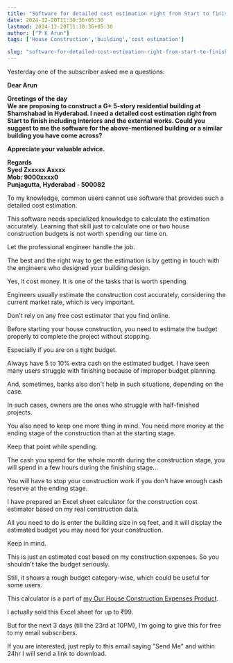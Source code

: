 ```yaml
---
title: "Software for detailed cost estimation right from Start to finish"
date: 2024-12-20T11:30:36+05:30
lastmod: 2024-12-20T11:30:36+05:30
author: ["P K Arun"]
tags: ['House Construction','building','cost estimation']

slug: "software-for-detailed-cost-estimation-right-from-start-to-finish"
---
```


Yesterday one of the subscriber asked me a questions:


**Dear Arun**

**Greetings of the day**  
**We are proposing to construct a G+ 5-story residential building at Shamshabad in Hyderabad. I need a detailed cost estimation right from Start to finish including Interiors and the external works. Could you suggest to me the software for the above-mentioned building or a similar building you have come across?**  

**Appreciate your valuable advice.**  

**Regards**  
**Syed Zxxxxx Axxxx**  
**Mob: 9000xxxx0**  
**Punjagutta, Hyderabad - 500082**



To my knowledge, common users cannot use software that provides such a detailed cost estimation. 

This software needs specialized knowledge to calculate the estimation accurately. Learning that skill just to calculate one or two house construction budgets is not worth spending our time on.

Let the professional engineer handle the job.  

The best and the right way to get the estimation is by getting in touch with the engineers who designed your building design. 

Yes, it cost money. It is one of the tasks that is worth spending.

Engineers usually estimate the construction cost accurately, considering the current market rate, which is very important.

Don't rely on any free cost estimator that you find online. 

Before starting your house construction, you need to estimate the budget properly to complete the project without stopping. 

Especially if you are on a tight budget. 

Always have 5 to 10% extra cash on the estimated budget. I have seen many users struggle with finishing because of improper budget planning.

And, sometimes, banks also don't help in such situations, depending on the case.

In such cases, owners are the ones who struggle with half-finished projects. 

You also need to keep one more thing in mind. You need more money at the ending stage of the construction than at the starting stage.

Keep that point while spending.

The cash you spend for the whole month during the construction stage, you will spend in a few hours during the finishing stage…

You will have to stop your construction work if you don't have enough cash reserve at the ending stage.

I have prepared an Excel sheet calculator for the construction cost estimator based on my real construction data. 

All you need to do is enter the building size in sq feet, and it will display the estimated budget you may need for your construction.

Keep in mind. 

This is just an estimated cost based on my construction expenses. So you shouldn't take the budget seriously. 

Still, it shows a rough budget category-wise, which could be useful for some users.

This calculator is a part of [my Our House Construction Expenses Product](https://houseconstructionguide.com/our-house-construction-expenses/).

I actually sold this Excel sheet for up to ₹99. 

But for the next 3 days (till the 23rd at 10PM), I'm going to give this for free to my email subscribers. 

If you are interested, just reply to this email saying "Send Me" and within 24hr I will send a link to download.